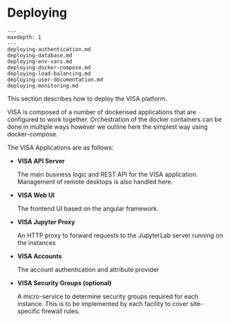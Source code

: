 # Deploying

```{toctree}
---
maxdepth: 1
---
deploying-authentication.md
deploying-database.md
deploying-env-vars.md
deploying-docker-compose.md
deploying-load-balancing.md
deploying-user-documentation.md
deploying-monitoring.md
```

This section describes how to deploy the VISA platform.

VISA is composed of a number of dockerised applications that are configured to work together. Orchestration of the docker containers can be done in multiple ways however we outline here the simplest way using docker-compose.

The VISA Applications are as follows:
- **VISA API Server**

  The main business logic and REST API for the VISA application. Management of remote desktops is also handled here.

- **VISA Web UI**

  The frontend UI based on the angular framework.

- **VISA Jupyter Proxy**

  An HTTP proxy to forward requests to the JupyterLab server running on the instances

- **VISA Accounts**

  The account authentication and attribute provider

- **VISA Security Groups (optional)**

  A micro-service to determine security groups required for each instance. This is to be implemented by each facility to cover site-specific firewall rules.

